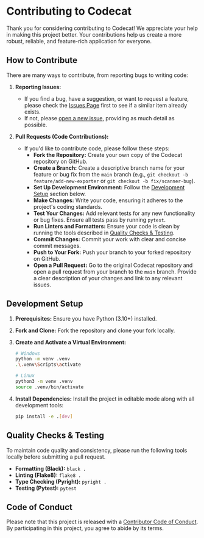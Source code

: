# Contributing to Codecat

Thank you for considering contributing to Codecat! We appreciate your help in making this project better. Your contributions help us create a more robust, reliable, and feature-rich application for everyone.

## How to Contribute

There are many ways to contribute, from reporting bugs to writing code:

1.  **Reporting Issues:**

    - If you find a bug, have a suggestion, or want to request a feature, please check the [Issues Page](https://github.com/Exonymos/codecat/issues) first to see if a similar item already exists.
    - If not, please [open a new issue](https://github.com/Exonymos/codecat/issues/new/choose), providing as much detail as possible.

2.  **Pull Requests (Code Contributions):**
    - If you'd like to contribute code, please follow these steps:
      - **Fork the Repository:** Create your own copy of the Codecat repository on GitHub.
      - **Create a Branch:** Create a descriptive branch name for your feature or bug fix from the `main` branch (e.g., `git checkout -b feature/add-new-exporter` or `git checkout -b fix/scanner-bug`).
      - **Set Up Development Environment:** Follow the [Development Setup](#development-setup) section below.
      - **Make Changes:** Write your code, ensuring it adheres to the project's coding standards.
      - **Test Your Changes:** Add relevant tests for any new functionality or bug fixes. Ensure all tests pass by running `pytest`.
      - **Run Linters and Formatters:** Ensure your code is clean by running the tools described in [Quality Checks & Testing](#quality-checks--testing).
      - **Commit Changes:** Commit your work with clear and concise commit messages.
      - **Push to Your Fork:** Push your branch to your forked repository on GitHub.
      - **Open a Pull Request:** Go to the original Codecat repository and open a pull request from your branch to the `main` branch. Provide a clear description of your changes and link to any relevant issues.

## Development Setup

1.  **Prerequisites:** Ensure you have Python (3.10+) installed.
2.  **Fork and Clone:** Fork the repository and clone your fork locally.
3.  **Create and Activate a Virtual Environment:**

    ```bash
    # Windows
    python -m venv .venv
    .\.venv\Scripts\activate

    # Linux
    python3 -m venv .venv
    source .venv/bin/activate
    ```

4.  **Install Dependencies:**
    Install the project in editable mode along with all development tools:
    ```bash
    pip install -e .[dev]
    ```

## Quality Checks & Testing

To maintain code quality and consistency, please run the following tools locally before submitting a pull request.

- **Formatting (Black):** `black .`
- **Linting (Flake8):** `flake8 .`
- **Type Checking (Pyright):** `pyright .`
- **Testing (Pytest):** `pytest`

## Code of Conduct

Please note that this project is released with a [Contributor Code of Conduct](./CODE_OF_CONDUCT.md). By participating in this project, you agree to abide by its terms.
